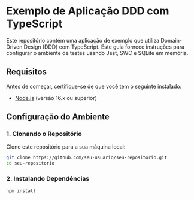 # Exemplo de Aplicação DDD com TypeScript

Este repositório contém uma aplicação de exemplo que utiliza Domain-Driven Design (DDD) com TypeScript. Este guia fornece instruções para configurar o ambiente de testes usando Jest, SWC e SQLite em memória.

## Requisitos

Antes de começar, certifique-se de que você tem o seguinte instalado:

- [Node.js](https://nodejs.org) (versão 16.x ou superior)

## Configuração do Ambiente

### 1. Clonando o Repositório

Clone este repositório para a sua máquina local:

```bash
git clone https://github.com/seu-usuario/seu-repositorio.git
cd seu-repositorio
```

### 2. Instalando Dependências
```bash
npm install
```